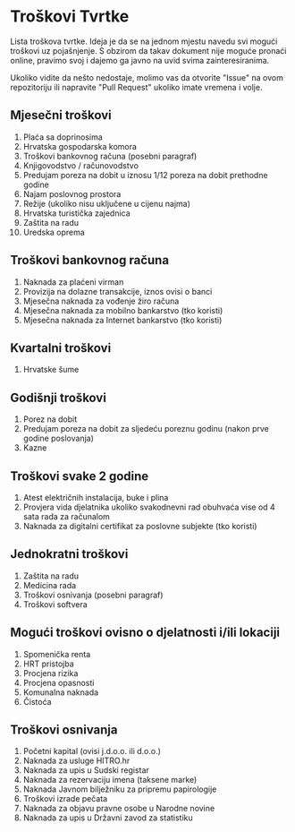 # Troškovi Tvrtke
Lista troškova tvrtke. Ideja je da se na jednom mjestu navedu svi mogući troškovi uz pojašnjenje. S obzirom da takav dokument nije moguće pronaći online, pravimo svoj i dajemo ga javno na uvid svima zainteresiranima. 

Ukoliko vidite da nešto nedostaje, molimo vas da otvorite "Issue" na ovom repozitoriju ili napravite "Pull Request" ukoliko imate vremena i volje. 

## Mjesečni troškovi 
1. Plaća sa doprinosima
2. Hrvatska gospodarska komora 
3. Troškovi bankovnog računa (posebni paragraf)
4. Knjigovodstvo / računovodstvo
5. Predujam poreza na dobit u iznosu 1/12 poreza na dobit prethodne godine
6. Najam poslovnog prostora
7. Režije (ukoliko nisu uključene u cijenu najma)
8. Hrvatska turistička zajednica
9. Zaštita na radu
10. Uredska oprema

## Troškovi bankovnog računa
1. Naknada za plaćeni virman
2. Provizija na dolazne transakcije, iznos ovisi o banci
3. Mjesečna naknada za vođenje žiro računa
4. Mjesečna naknada za mobilno bankarstvo (tko koristi)
5. Mjesečna naknada za Internet bankarstvo (tko koristi)

## Kvartalni troškovi
1. Hrvatske šume

## Godišnji troškovi 
1. Porez na dobit
2. Predujam poreza na dobit za sljedeću poreznu godinu (nakon prve godine poslovanja)
3. Kazne

## Troškovi svake 2 godine
1. Atest električnih instalacija, buke i plina
2. Provjera vida djelatnika ukoliko svakodnevni rad obuhvaća vise od 4 sata rada za računalom
3. Naknada za digitalni certifikat za poslovne subjekte (tko koristi)

## Jednokratni troškovi 
1. Zaštita na radu
2. Medicina rada
3. Troškovi osnivanja (posebni paragraf)
4. Troškovi softvera

## Mogući troškovi ovisno o djelatnosti i/ili lokaciji
1. Spomenička renta
2. HRT pristojba
3. Procjena rizika
4. Procjena opasnosti
5. Komunalna naknada
6. Čistoća

## Troškovi osnivanja
1. Početni kapital (ovisi j.d.o.o. ili d.o.o.)
2. Naknada za usluge HITRO.hr
3. Naknada za upis u Sudski registar 
4. Naknada za rezervaciju imena (taksene marke)
5. Naknada Javnom bilježniku za pripremu papirologije
6. Troškovi izrade pečata
7. Naknada za objavu pravne osobe u Narodne novine
8. Naknada za upis u Državni zavod za statistiku